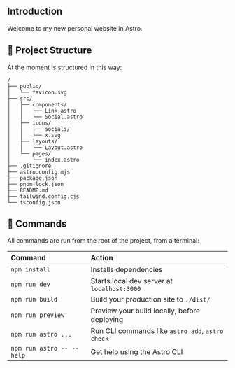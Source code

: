 ## Introduction

Welcome to my new personal website in Astro.

## 🚀 Project Structure

At the moment is structured in this way:

```
/
├── public/
│   └── favicon.svg
├── src/
│   ├── components/
│   │   └── Link.astro
│   │   └── Social.astro
│   ├── icons/
│   │   ├── socials/
│   │   └── x.svg
│   ├── layouts/
│   │   └── Layout.astro
│   └── pages/
│       └── index.astro
├── .gitignore
├── astro.config.mjs
├── package.json
├── pnpm-lock.json
├── README.md
├── tailwind.config.cjs
└── tsconfig.json
```

## 🧞 Commands

All commands are run from the root of the project, from a terminal:

| Command                   | Action                                           |
| :------------------------ | :----------------------------------------------- |
| `npm install`             | Installs dependencies                            |
| `npm run dev`             | Starts local dev server at `localhost:3000`      |
| `npm run build`           | Build your production site to `./dist/`          |
| `npm run preview`         | Preview your build locally, before deploying     |
| `npm run astro ...`       | Run CLI commands like `astro add`, `astro check` |
| `npm run astro -- --help` | Get help using the Astro CLI                     |
